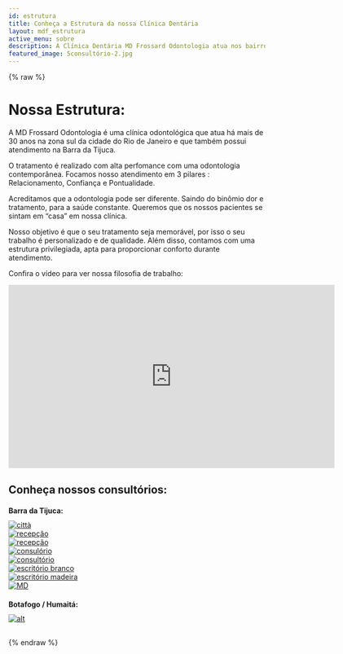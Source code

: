 ```yaml
---
id: estrutura
title: Conheça a Estrutura da nossa Clínica Dentária
layout: mdf_estrutura
active_menu: sobre
description: A Clínica Dentária MD Frossard Odontologia atua nos bairros da Barra da Tijuca e Botafogo há mais de 30 anos oferecendo tratamentos de alta qualidade.
featured_image: 5consultório-2.jpg
---
```

{% raw %}
<div class="row contpage estr">
   <h1 class="title2">Nossa Estrutura:</h1>
   <div class="col-md-6 col-sm-12 col-xs-12">
      <p dir="auto">A MD Frossard Odontologia é uma clínica odontológica que atua há mais de 30 anos na zona sul da cidade do Rio de Janeiro e que também possui atendimento na Barra da Tijuca.</p>
      <p dir="auto">O tratamento é realizado com alta perfomance com uma odontologia contemporânea. Focamos nosso atendimento em 3 pilares : Relacionamento, Confiança e Pontualidade.</p>
      <p dir="auto">Acreditamos que a odontologia pode ser diferente. Saindo do binômio dor e tratamento, para a saúde constante. Queremos que os nossos pacientes se sintam em “casa” em nossa clínica.</p>
      <p dir="auto">Nosso objetivo é que o seu tratamento seja memorável, por isso o seu trabalho é personalizado e de qualidade. Além disso, contamos com uma estrutura privilegiada, apta para proporcionar conforto durante atendimento.</p>
      <p dir="auto">Confira o vídeo para ver nossa filosofia de trabalho:</p>
   </div>
   <div class="col-md-6 col-sm-12 col-xs-12">
      <div class="video">
         <div class="video-wrapper">
            <div class="video-container">                                
               <iframe src="https://www.youtube.com/embed/Yh-6jaONlqI?modestbranding=1&amp;autohide=1&amp;showinfo=0&amp;rel=0&amp;enablejsapi=1" width="640" height="360" frameborder="0" webkitallowfullscreen="" mozallowfullscreen="" allowfullscreen=""></iframe>
            </div>
         </div>
      </div>
   </div>
</div>
<!-- contpage -->

<div class="row" style="margin-top:30px;margin-bottom:30px;">
   <div class="col-md-12 col-sm-12 col-xs-12">
      <h2 style="border: 0px solid #fff;">Conheça nossos consultórios:</h2>
   </div>

   <div class="col-md-12 col-sm-12 col-xs-12 estrutura">
      <h2 style="font-size:14px;">Barra da Tijuca:</h2>
      <div id="owl-demo1" class="owl-demo-est">
         <div class="item">
            <a href="/images/uploads/2013/07/1città-1024x683.jpg" rel="prettyPhoto[gallery_125]">
               <img data-src="/images/uploads/2013/07/1città-150x150.jpg" alt="città" class="lazyOwl"/>
            </a>
         </div>
         <div class="item">
            <a href="/images/uploads/2013/07/2recepção-1-1024x683.jpg" rel="prettyPhoto[gallery_125]">
               <img data-src="/images/uploads/2013/07/2recepção-1-150x150.jpg" alt="recepção" class="lazyOwl"/>
            </a>
         </div>
         <div class="item">
            <a href="/images/uploads/2013/07/3recepção-2-1024x683.jpg" rel="prettyPhoto[gallery_125]">
               <img data-src="/images/uploads/2013/07/3recepção-2-150x150.jpg" alt="recepção" class="lazyOwl"/>
            </a>
         </div>
         <div class="item">
            <a href="/images/uploads/2013/07/4consulório-1-1024x683.jpg" rel="prettyPhoto[gallery_125]">
               <img data-src="/images/uploads/2013/07/4consulório-1-150x150.jpg" alt="consulório" class="lazyOwl"/>
            </a>
         </div>
         <div class="item">
            <a href="/images/uploads/2013/07/5consultório-2-1024x683.jpg" rel="prettyPhoto[gallery_125]">
               <img data-src="/images/uploads/2013/07/5consultório-2-150x150.jpg" alt="consultório" class="lazyOwl"/>
            </a>
         </div>
         <div class="item">
            <a href="/images/uploads/2013/07/6escritório-branco-1024x683.jpg" rel="prettyPhoto[gallery_125]">
               <img data-src="/images/uploads/2013/07/6escritório-branco-150x150.jpg" alt="escritório branco" class="lazyOwl"/>
            </a>
         </div>
         <div class="item">
            <a href="/images/uploads/2013/07/7escritório-madeira-1024x683.jpg" rel="prettyPhoto[gallery_125]">
               <img data-src="/images/uploads/2013/07/7escritório-madeira-150x150.jpg" alt="escritório madeira" class="lazyOwl"/>
            </a>
         </div>
         <div class="item">
            <a href="/images/uploads/2013/07/8MD-1024x683.jpg" rel="prettyPhoto[gallery_125]">
               <img data-src="/images/uploads/2013/07/8MD-150x150.jpg" alt="MD" class="lazyOwl"/>
            </a>
         </div>
      </div>
   </div>
   <div class="col-md-12 col-sm-12 col-xs-12 estrutura">
      <h2 style="font-size:14px;">Botafogo / Humaitá:</h2>
      <div id="owl-demo2" class="owl-demo-est">
         <div class="item">
            <a href="/images/uploads/2013/07/1-575x1024.jpg" rel="prettyPhoto[gallery_130]">
               <img data-src="/images/uploads/2013/07/1-150x150.jpg" alt="" class="lazyOwl"/>
            </a>
         </div>
         <div class="item">
            <a href="/images/uploads/2013/07/21-1024x576.jpg" rel="prettyPhoto[gallery_130]">
               <img data-src="/images/uploads/2013/07/21-150x150.jpg" alt="" class="lazyOwl"/>
            </a>
         </div>
         <div class="item">
            <a href="/images/uploads/2013/07/41-1024x576.jpg" rel="prettyPhoto[gallery_130]">
               <img data-src="/images/uploads/2013/07/41-150x150.jpg" alt="" class="lazyOwl"/>
            </a>
         </div>
         <div class="item">
            <a href="/images/uploads/2013/07/61-1024x290.jpg" rel="prettyPhoto[gallery_130]">
               <img data-src="/images/uploads/2013/07/61-150x150.jpg" alt="alt" class="lazyOwl"/>
            </a>
         </div>
         <div class="item">
            <a href="/images/uploads/2013/07/IMG_1058-1-1024x548.jpg" rel="prettyPhoto[gallery_130]">
               <img data-src="/images/uploads/2013/07/IMG_1058-1-150x150.jpg" alt="" class="lazyOwl"/>
            </a>
         </div>
         <div class="item">
            <a href="/images/uploads/2013/07/IMG_1056-1-1024x683.jpg" rel="prettyPhoto[gallery_130]">
               <img data-src="/images/uploads/2013/07/IMG_1056-1-150x150.jpg" alt="" class="lazyOwl"/>
            </a>
         </div>
         <div class="item">
            <a href="/images/uploads/2013/07/121-492x1024.jpg" rel="prettyPhoto[gallery_130]">
               <img data-src="/images/uploads/2013/07/121-150x150.jpg" alt="" class="lazyOwl"/>
            </a>
         </div>
         <div class="item">
            <a href="/images/uploads/2013/07/141-550x1024.jpg" rel="prettyPhoto[gallery_130]">
               <img data-src="/images/uploads/2013/07/141-150x150.jpg" alt="" class="lazyOwl"/>
            </a>
         </div>
      </div>
   </div>
</div>
<!-- row -->
{% endraw %}